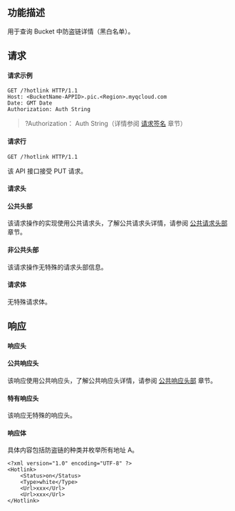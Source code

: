 ## 功能描述
用于查询 Bucket 中防盗链详情（黑白名单）。

## 请求
####  请求示例

```
GET /?hotlink HTTP/1.1
Host: <BucketName-APPID>.pic.<Region>.myqcloud.com 
Date: GMT Date
Authorization: Auth String
```
>?Authorization： Auth String（详情参阅 [请求签名](https://intl.cloud.tencent.com/document/product/436/7778) 章节）

#### 请求行
```
GET /?hotlink HTTP/1.1
```
该 API 接口接受 PUT 请求。

#### 请求头
#### 公共头部
该请求操作的实现使用公共请求头，了解公共请求头详情，请参阅 [公共请求头部](https://intl.cloud.tencent.com/document/product/436/7728) 章节。
#### 非公共头部
该请求操作无特殊的请求头部信息。
#### 请求体
无特殊请求体。

## 响应
#### 响应头
#### 公共响应头
该响应使用公共响应头，了解公共响应头详情，请参阅 [公共响应头部](https://intl.cloud.tencent.com/document/product/436/7729) 章节。
#### 特有响应头
该响应无特殊的响应头。

#### 响应体
具体内容包括防盗链的种类并枚举所有地址 A。

```
<?xml version="1.0" encoding="UTF-8" ?>
<Hotlink>
	<Status>on</Status>
	<Type>white</Type>
	<Url>xxx</Url>
	<Url>xxx</Url>
</Hotlink>
```